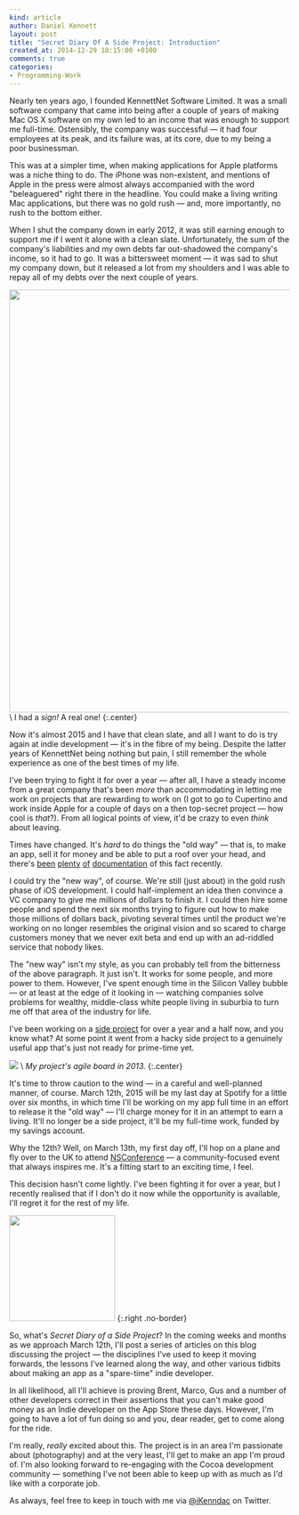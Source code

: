 ```yaml
---
kind: article
author: Daniel Kennett
layout: post
title: "Secret Diary Of A Side Project: Introduction"
created_at: 2014-12-29 18:15:00 +0100
comments: true
categories:
- Programming-Work
---
```



Nearly ten years ago, I founded KennettNet Software Limited. It was a small software company that came into being after a couple of years of making Mac OS X software on my own led to an income that was enough to support me full-time. Ostensibly, the company was successful — it had four employees at its peak, and its failure was, at its core, due to my being a poor businessman.

This was at a simpler time, when making applications for Apple platforms was a niche thing to do. The iPhone was non-existent, and mentions of Apple in the press were almost always accompanied with the word "beleaguered" right there in the headline. You could make a living writing Mac applications, but there was no gold rush — and, more importantly, no rush to the bottom either.

When I shut the company down in early 2012, it was still earning enough to support me if I went it alone with a clean slate. Unfortunately, the sum of the company's liabilities and my own debts far out-shadowed the company's income, so it had to go. It was a bittersweet moment — it was sad to shut my company down, but it released a lot from my shoulders and I was able to repay all of my debts over the next couple of years.

<img src="/pictures/secret-diary/kennettnet.jpg" width="760" /> \\
I had a *sign!* A real one! 
{:.center}

Now it's almost 2015 and I have that clean slate, and all I want to do is try again at indie development — it's in the fibre of my being. Despite the latter years of KennettNet being nothing but pain, I still remember the whole experience as one of the best times of my life.

I've been trying to fight it for over a year — after all, I have a steady income from a great company that's been *more* than accommodating in letting me work on projects that are rewarding to work on (I got to go to Cupertino and work inside Apple for a couple of days on a then top-secret project — how cool is *that*?). From all logical points of view, it'd be crazy to even *think* about leaving. 

Times have changed. It's *hard* to do things the "old way" — that is, to make an app, sell it for money and be able to put a roof over your head, and there's [been](http://inessential.com/2014/07/25/who_at_the_table_is_an_indie_ios_develop) [plenty](http://www.marco.org/2014/07/28/app-rot) [of](http://mattgemmell.com/confessions-of-an-ex-developer/) [documentation](http://shapeof.com/archives/2014/7/being_indie_in_2014.html) of this fact recently.

I could try the "new way", of course. We're still (just about) in the gold rush phase of iOS development. I could half-implement an idea then convince a VC company to give me millions of dollars to finish it. I could then hire some people and spend the next six months trying to figure out how to make those millions of dollars back, pivoting several times until the product we're working on no longer resembles the original vision and so scared to charge customers money that we never exit beta and end up with an ad-riddled service that nobody likes.

The "new way" isn't my style, as you can probably tell from the bitterness of the above paragraph. It just isn't. It works for some people, and more power to them. However, I've spent enough time in the Silicon Valley bubble — or at least at the edge of it looking in — watching companies solve problems for wealthy, middle-class white people living in suburbia to turn me off that area of the industry for life.

I've been working on a [side project](http://ikennd.ac/blog/2013/09/hacking-agile-style/) for over a year and a half now, and you know what? At some point it went from a hacky side project to a genuinely useful app that's just not ready for prime-time yet.

[<img src="http://pcdn.500px.net/42924806/8f69558fc2421062cd3773028f0b68adea8c2c8c/5.jpg" />](http://500px.com/photo/42924806) \\
 *My project's agile board in 2013.* 
{:.center}

It's time to throw caution to the wind — in a careful and well-planned manner, of course. March 12th, 2015 will be my last day at Spotify for a little over six months, in which time I'll be working on my app full time in an effort to release it the "old way" — I'll charge money for it in an attempt to earn a living. It'll no longer be a side project, it'll be my full-time work, funded by my savings account.

Why the 12th? Well, on March 13th, my first day off, I'll hop on a plane and fly over to the UK to attend [NSConference](http://nsconference.com) — a community-focused event that always inspires me. It's a fitting start to an exciting time, I feel.

This decision hasn't come lightly. I've been fighting it for over a year, but I recently realised that if I don't do it now while the opportunity is available, I'll regret it for the rest of my life. 

<img src="/pictures/secret-diary/glass.jpg" width="190" />
{:.right .no-border}

So, what's *Secret Diary of a Side Project*? In the coming weeks and months as we approach March 12th, I'll post a series of articles on this blog discussing the project — the disciplines I've used to keep it moving forwards, the lessons I've learned along the way, and other various tidbits about making an app as a "spare-time" indie developer.

In all likelihood, all I'll achieve is proving Brent, Marco, Gus and a number of other developers correct in their assertions that you can't make good money as an Indie developer on the App Store these days. However, I'm going to have a lot of fun doing so and you, dear reader, get to come along for the ride. 

I'm really, *really* excited about this. The project is in an area I'm passionate about (photography) and at the very least, I'll get to make an app I'm proud of. I'm also looking forward to re-engaging with the Cocoa development community — something I've not been able to keep up with as much as I'd like with a corporate job.

As always, feel free to keep in touch with me via [@iKenndac](http://twitter.com/iKenndac) on Twitter.
